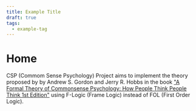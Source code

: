 ```yaml
---
title: Example Title
draft: true
tags:
  - example-tag
---
```

# Home

CSP (Commom Sense Psychology) Project aims to implement the theory proposed by by Andrew S. Gordon and Jerry R. Hobbs in the book ["A Formal Theory of Commonsense Psychology: How People Think People Think 1st Edition"](https://www.amazon.com/Formal-Theory-Commonsense-Psychology-People/dp/1107151007) using F-Logic (Frame Logic) instead of FOL (First Order Logic).


